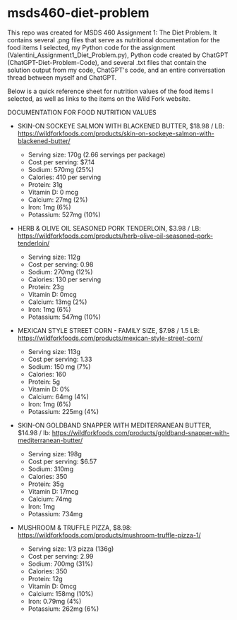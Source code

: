 # msds460-diet-problem

This repo was created for MSDS 460 Assignment 1: The Diet Problem. It contains several .png files that serve as nutritional documentation for the food items I selected, my Python code for the assignment (Valentini_Assignment1_Diet_Problem.py), Python code created by ChatGPT (ChatGPT-Diet-Problem-Code), and several .txt files that contain the solution output from my code, ChatGPT's code, and an entire conversation thread between myself and ChatGPT.

Below is a quick reference sheet for nutrition values of the food items I selected, as well as links to the items on the Wild Fork website.

DOCUMENTATION FOR FOOD NUTRITION VALUES

- SKIN-ON SOCKEYE SALMON WITH BLACKENED BUTTER, $18.98 / LB: https://wildforkfoods.com/products/skin-on-sockeye-salmon-with-blackened-butter/
    - Serving size: 170g (2.66 servings per package)
    - Cost per serving: $7.14
    - Sodium: 570mg (25%)
    - Calories: 410 per serving
    - Protein: 31g
    - Vitamin D: 0 mcg
    - Calcium: 27mg (2%)
    - Iron: 1mg (6%)
    - Potassium: 527mg (10%)


- HERB & OLIVE OIL SEASONED PORK TENDERLOIN, $3.98 / LB: https://wildforkfoods.com/products/herb-olive-oil-seasoned-pork-tenderloin/
    - Serving size: 112g
    - Cost per serving: 0.98
    - Sodium: 270mg (12%)
    - Calories: 130 per serving
    - Protein: 23g
    - Vitamin D: 0mcg
    - Calcium: 13mg (2%)
    - Iron: 1mg (6%)
    - Potassium: 547mg (10%)
    

- MEXICAN STYLE STREET CORN - FAMILY SIZE, $7.98 / 1.5 LB: https://wildforkfoods.com/products/mexican-style-street-corn/
    - Serving size: 113g
    - Cost per serving: 1.33
    - Sodium: 150 mg (7%)
    - Calories: 160
    - Protein: 5g
    - Vitamin D: 0%
    - Calcium: 64mg (4%)
    - Iron: 1mg (6%)
    - Potassium: 225mg (4%)

- SKIN-ON GOLDBAND SNAPPER WITH MEDITERRANEAN BUTTER, $14.98 / lb: https://wildforkfoods.com/products/goldband-snapper-with-mediterranean-butter/
    - Serving size: 198g
    - Cost per serving: $6.57
    - Sodium: 310mg
    - Calories: 350
    - Protein: 35g
    - Vitamin D: 17mcg
    - Calcium: 74mg
    - Iron: 1mg
    - Potassium: 734mg

- MUSHROOM & TRUFFLE PIZZA, $8.98: https://wildforkfoods.com/products/mushroom-truffle-pizza-1/
    - Serving size: 1/3 pizza (136g)
    - Cost per serving: 2.99
    - Sodium: 700mg (31%)
    - Calories: 350
    - Protein: 12g
    - Vitamin D: 0mcg
    - Calcium: 158mg (10%)
    - Iron: 0.79mg (4%)
    - Potassium: 262mg (6%)

